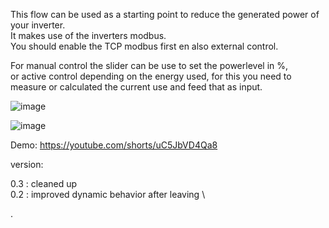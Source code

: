 This flow can be used as a starting point to reduce the generated power of your inverter. \
It makes use of the inverters modbus. \
You should enable the TCP modbus first en also external control.

For manual control the slider can be use to set the powerlevel in %, \
or active control depending on the energy used, 
for this you need to measure or calculated the current use and feed that as input.

![image](https://github.com/hansvanlin/SMA-Tripower-5.0---Active-Power-Control/assets/108009649/614c1d73-9db1-434c-bc1f-57b6b0f80834)



![image](https://github.com/hansvanlin/SMA-Tripower-5.0---Acitive-Power-Control/assets/108009649/70224486-1d30-4ba0-a450-6662912a9293)


Demo: https://youtube.com/shorts/uC5JbVD4Qa8 





version: 

0.3 : cleaned up \
0.2 : improved dynamic behavior after leaving \


.

  

